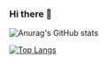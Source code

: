 ### Hi there 👋


![Anurag's GitHub stats](https://github-readme-stats.vercel.app/api?username=anuraghazra&show_icons=true&theme=highcontrast)

[![Top Langs](https://github-readme-stats.vercel.app/api/top-langs/?username=anuraghazra&hide_progress=true)](https://github.com/anuraghazra/github-readme-stats)






